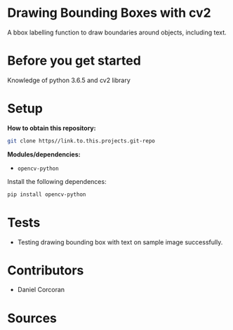 # Drawing Bounding Boxes with cv2
A bbox labelling function to draw boundaries around objects, including text.

# Before you get started
Knowledge of python 3.6.5 and cv2 library

# Setup
**How to obtain this repository:**
```sh
git clone https//link.to.this.projects.git-repo
```
**Modules/dependencies:**
- `opencv-python`

Install the following dependences:
```sh
pip install opencv-python
```

# Tests
- Testing drawing bounding box with text on sample image successfully.

# Contributors
- Daniel Corcoran

# Sources
